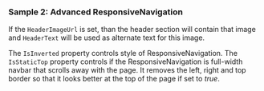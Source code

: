 ### Sample 2: Advanced ResponsiveNavigation

If the `HeaderImageUrl` is set, than the header section will contain that image and `HeaderText` will be used as alternate text for this image.

The `IsInverted` property controls style of ResponsiveNavigation.
The `IsStaticTop` property controls if the ResponsiveNavigation is full-width navbar that scrolls away with the page. It removes the left, right and top border so that it looks better at the top of the page if set to *true*.